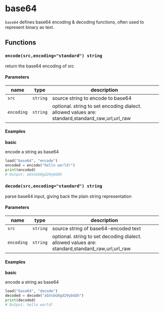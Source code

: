 # base64

`base64` defines base64 encoding & decoding functions, often used to represent binary as text.

## Functions

### `encode(src,encoding="standard") string`

return the base64 encoding of src

#### Parameters

| name       | type     | description                                                                                     |
|------------|----------|-------------------------------------------------------------------------------------------------|
| `src`      | `string` | source string to encode to base64                                                               |
| `encoding` | `string` | optional. string to set encoding dialect. allowed values are: standard,standard_raw,url,url_raw |

#### Examples

**basic**

encode a string as base64

```python
load("base64", "encode")
encoded = encode("hello world!")
print(encoded)
# Output: aGVsbG8gd29ybGQh
```

### `decode(src,encoding="standard") string`

parse base64 input, giving back the plain string representation

#### Parameters

| name       | type     | description                                                                                     |
|------------|----------|-------------------------------------------------------------------------------------------------|
| `src`      | `string` | source string of base64-encoded text                                                            |
| `encoding` | `string` | optional. string to set decoding dialect. allowed values are: standard,standard_raw,url,url_raw |

#### Examples

**basic**

encode a string as base64

```python
load("base64", "decode")
decoded = decode("aGVsbG8gd29ybGQh")
print(decoded)
# Output: hello world!
```
